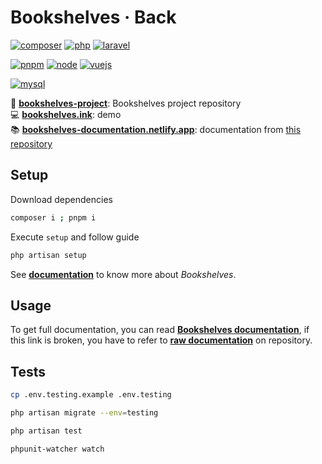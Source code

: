 # **Bookshelves · Back** <!-- omit in toc -->

[![composer](https://img.shields.io/static/v1?label=Composer&message=v2.*&color=885630&style=flat-square&logo=composer&logoColor=ffffff)](https://getcomposer.org)
[![php](https://img.shields.io/static/v1?label=PHP&message=v8.1&color=777bb4&style=flat-square&logo=php&logoColor=ffffff)](https://www.php.net)
[![laravel](https://img.shields.io/static/v1?label=Laravel&message=v9.*&color=ff2d20&style=flat-square&logo=laravel&logoColor=ffffff)](https://laravel.com)

[![pnpm](https://img.shields.io/static/v1?label=pnpm&message=v7.*&color=F69220&style=flat-square&logo=pnpm&logoColor=ffffff)](https://pnpm.io)
[![node](https://img.shields.io/static/v1?label=Node.js&message=v16.15&color=339933&style=flat-square&logo=node.js&logoColor=ffffff)](https://nodejs.org/en)
[![vuejs](https://img.shields.io/static/v1?label=Vue.js&message=v3.*&color=4FC08D&style=flat-square&logo=vue.js&logoColor=ffffff)](https://vuejs.org)

[![mysql](https://img.shields.io/static/v1?label=MySQL&message=v8.*&color=4479A1&style=flat-square&logo=mysql&logoColor=ffffff)](https://www.mysql.com)

📀 [**bookshelves-project**](https://gitlab.com/bookshelves-project): Bookshelves project repository  
💻 [**bookshelves.ink**](https://bookshelves.ink): demo  
📚 [**bookshelves-documentation.netlify.app**](https://bookshelves-documentation.netlify.app): documentation from [this repository](https://gitlab.com/bookshelves-project/bookshelves-doc)  

## **Setup**

Download dependencies

```bash
composer i ; pnpm i
```

Execute `setup` and follow guide

```bash
php artisan setup
```

See [**documentation**](https://bookshelves-documentation.netlify.app) to know more about *Bookshelves*.

## **Usage**

To get full documentation, you can read [**Bookshelves documentation**](https://bookshelves-documentation.netlify.app), if this link is broken, you have to refer to [**raw documentation**](https://gitlab.com/bookshelves-project/bookshelves-doc) on repository.

## **Tests**

```bash
cp .env.testing.example .env.testing
```

```bash
php artisan migrate --env=testing
```

```bash
php artisan test
```

```bash
phpunit-watcher watch
```
